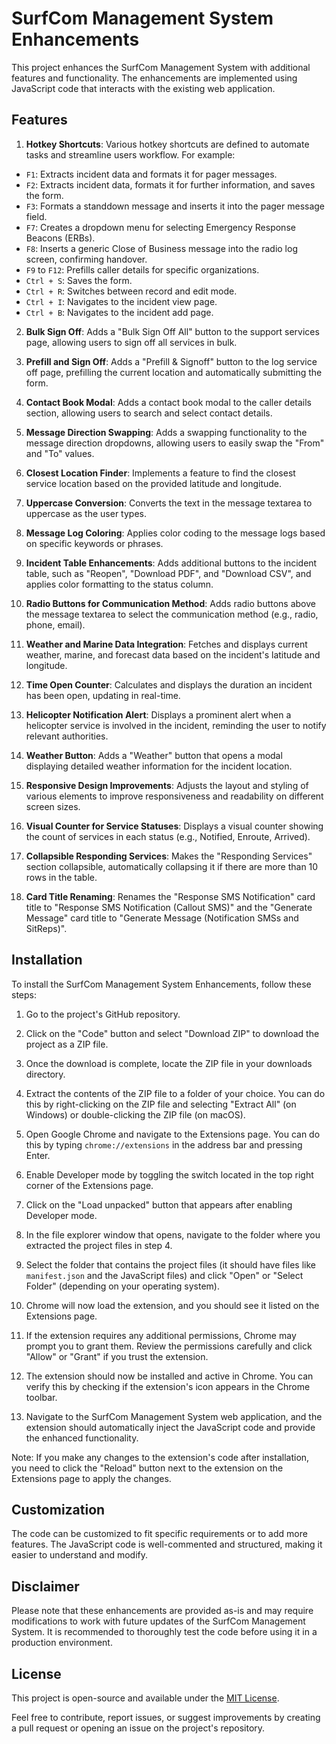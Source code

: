 # SurfCom Management System Enhancements

This project enhances the SurfCom Management System with additional features and functionality. The enhancements are implemented using JavaScript code that interacts with the existing web application.

## Features

1. **Hotkey Shortcuts**: Various hotkey shortcuts are defined to automate tasks and streamline users workflow. For example:

  - `F1`: Extracts incident data and formats it for pager messages.
  - `F2`: Extracts incident data, formats it for further information, and saves the form.
  - `F3`: Formats a standdown message and inserts it into the pager message field.
  - `F7`: Creates a dropdown menu for selecting Emergency Response Beacons (ERBs).
  - `F8`: Inserts a generic Close of Business message into the radio log screen, confirming handover.
  - `F9` to `F12`: Prefills caller details for specific organizations.
  - `Ctrl + S`: Saves the form.
  - `Ctrl + R`: Switches between record and edit mode.
  - `Ctrl + I`: Navigates to the incident view page.
  - `Ctrl + B`: Navigates to the incident add page.

2. **Bulk Sign Off**: Adds a "Bulk Sign Off All" button to the support services page, allowing users to sign off all services in bulk.

3. **Prefill and Sign Off**: Adds a "Prefill & Signoff" button to the log service off page, prefilling the current location and automatically submitting the form.

4. **Contact Book Modal**: Adds a contact book modal to the caller details section, allowing users to search and select contact details.

5. **Message Direction Swapping**: Adds a swapping functionality to the message direction dropdowns, allowing users to easily swap the "From" and "To" values.

6. **Closest Location Finder**: Implements a feature to find the closest service location based on the provided latitude and longitude.

7. **Uppercase Conversion**: Converts the text in the message textarea to uppercase as the user types.

8. **Message Log Coloring**: Applies color coding to the message logs based on specific keywords or phrases.

9. **Incident Table Enhancements**: Adds additional buttons to the incident table, such as "Reopen", "Download PDF", and "Download CSV", and applies color formatting to the status column.

10. **Radio Buttons for Communication Method**: Adds radio buttons above the message textarea to select the communication method (e.g., radio, phone, email).

11. **Weather and Marine Data Integration**: Fetches and displays current weather, marine, and forecast data based on the incident's latitude and longitude.

12. **Time Open Counter**: Calculates and displays the duration an incident has been open, updating in real-time.

13. **Helicopter Notification Alert**: Displays a prominent alert when a helicopter service is involved in the incident, reminding the user to notify relevant authorities.

14. **Weather Button**: Adds a "Weather" button that opens a modal displaying detailed weather information for the incident location.

15. **Responsive Design Improvements**: Adjusts the layout and styling of various elements to improve responsiveness and readability on different screen sizes.

16. **Visual Counter for Service Statuses**: Displays a visual counter showing the count of services in each status (e.g., Notified, Enroute, Arrived).

17. **Collapsible Responding Services**: Makes the "Responding Services" section collapsible, automatically collapsing it if there are more than 10 rows in the table.

18. **Card Title Renaming**: Renames the "Response SMS Notification" card title to "Response SMS Notification (Callout SMS)" and the "Generate Message" card title to "Generate Message (Notification SMSs and SitReps)".

## Installation

To install the SurfCom Management System Enhancements, follow these steps:

1. Go to the project's GitHub repository.

2. Click on the "Code" button and select "Download ZIP" to download the project as a ZIP file.

3. Once the download is complete, locate the ZIP file in your downloads directory.

4. Extract the contents of the ZIP file to a folder of your choice. You can do this by right-clicking on the ZIP file and selecting "Extract All" (on Windows) or double-clicking the ZIP file (on macOS).

5. Open Google Chrome and navigate to the Extensions page. You can do this by typing `chrome://extensions` in the address bar and pressing Enter.

6. Enable Developer mode by toggling the switch located in the top right corner of the Extensions page.

7. Click on the "Load unpacked" button that appears after enabling Developer mode.

8. In the file explorer window that opens, navigate to the folder where you extracted the project files in step 4.

9. Select the folder that contains the project files (it should have files like `manifest.json` and the JavaScript files) and click "Open" or "Select Folder" (depending on your operating system).

10. Chrome will now load the extension, and you should see it listed on the Extensions page.

11. If the extension requires any additional permissions, Chrome may prompt you to grant them. Review the permissions carefully and click "Allow" or "Grant" if you trust the extension.

12. The extension should now be installed and active in Chrome. You can verify this by checking if the extension's icon appears in the Chrome toolbar.

13. Navigate to the SurfCom Management System web application, and the extension should automatically inject the JavaScript code and provide the enhanced functionality.

Note: If you make any changes to the extension's code after installation, you need to click the "Reload" button next to the extension on the Extensions page to apply the changes.

## Customization

The code can be customized to fit specific requirements or to add more features. The JavaScript code is well-commented and structured, making it easier to understand and modify.

## Disclaimer

Please note that these enhancements are provided as-is and may require modifications to work with future updates of the SurfCom Management System. It is recommended to thoroughly test the code before using it in a production environment.

## License

This project is open-source and available under the [MIT License](LICENSE).

Feel free to contribute, report issues, or suggest improvements by creating a pull request or opening an issue on the project's repository.